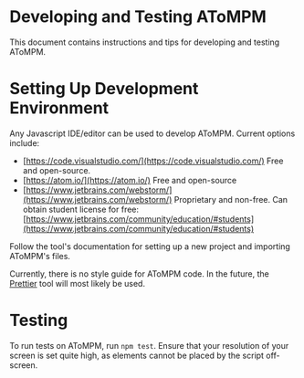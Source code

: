 # Developing and Testing AToMPM

This document contains instructions and tips for developing and testing AToMPM.

# Setting Up Development Environment

Any Javascript IDE/editor can be used to develop AToMPM. Current options include:
* [https://code.visualstudio.com/](https://code.visualstudio.com/) Free and open-source.
* [https://atom.io/](https://atom.io/) Free and open-source
* [https://www.jetbrains.com/webstorm/](https://www.jetbrains.com/webstorm/) Proprietary and non-free. Can obtain student license for free: [https://www.jetbrains.com/community/education/#students](https://www.jetbrains.com/community/education/#students)

Follow the tool's documentation for setting up a new project and importing AToMPM's files.

Currently, there is no style guide for AToMPM code. In the future, the [Prettier](https://prettier.io/) tool will most likely be used.

# Testing
To run tests on AToMPM, run `npm test`. Ensure that your resolution of your screen is set quite high, as elements cannot be placed by the script off-screen.
